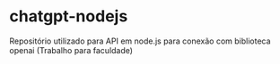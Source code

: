 # chatgpt-nodejs
Repositório utilizado para API em node.js para conexão com biblioteca openai (Trabalho para faculdade)
